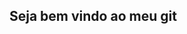 ## Seja bem vindo ao meu git

<!--
**Briel1514/Briel1514** is a ✨ _special_ ✨ repository because its `README.md` (this file) appears on your GitHub profile.

- me chamo Gabriel Tokarski e estou iniciando minha caminhada agora pelo github dia 23 de setembro

## Para entrar em  contado comigo 

